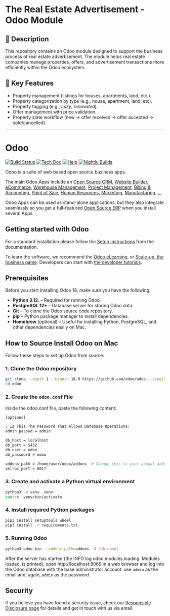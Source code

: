 # The Real Estate Advertisement - Odoo Module

## 📌 Description
This repository contains an Odoo module designed to support the business process of real estate advertisement. 
The module helps real estate companies manage properties, offers, and advertisement transactions more efficiently within the Odoo ecosystem.

## 🚀 Key Features
- Property management (listings for houses, apartments, land, etc.).
- Property categorization by type (e.g., house, apartment, land, etc).
- Property tagging (e.g., *cozy*, *renovated*).
- Offer management with price validation.
- Property state workflow (new → offer received → offer accepted → sold/cancelled).

---

# Odoo

[![Build Status](https://runbot.odoo.com/runbot/badge/flat/1/master.svg)](https://runbot.odoo.com/runbot)
[![Tech Doc](https://img.shields.io/badge/master-docs-875A7B.svg?style=flat&colorA=8F8F8F)](https://www.odoo.com/documentation/master)
[![Help](https://img.shields.io/badge/master-help-875A7B.svg?style=flat&colorA=8F8F8F)](https://www.odoo.com/forum/help-1)
[![Nightly Builds](https://img.shields.io/badge/master-nightly-875A7B.svg?style=flat&colorA=8F8F8F)](https://nightly.odoo.com/)

Odoo is a suite of web based open source business apps.

The main Odoo Apps include an [Open Source CRM](https://www.odoo.com/page/crm),
[Website Builder](https://www.odoo.com/app/website),
[eCommerce](https://www.odoo.com/app/ecommerce),
[Warehouse Management](https://www.odoo.com/app/inventory),
[Project Management](https://www.odoo.com/app/project),
[Billing &amp; Accounting](https://www.odoo.com/app/accounting),
[Point of Sale](https://www.odoo.com/app/point-of-sale-shop),
[Human Resources](https://www.odoo.com/app/employees),
[Marketing](https://www.odoo.com/app/social-marketing),
[Manufacturing](https://www.odoo.com/app/manufacturing),
[...](https://www.odoo.com/)

Odoo Apps can be used as stand-alone applications, but they also integrate seamlessly so you get
a full-featured [Open Source ERP](https://www.odoo.com) when you install several Apps.

## Getting started with Odoo

For a standard installation please follow the [Setup instructions](https://www.odoo.com/documentation/master/administration/install/install.html)
from the documentation.

To learn the software, we recommend the [Odoo eLearning](https://www.odoo.com/slides),
or [Scale-up, the business game](https://www.odoo.com/page/scale-up-business-game).
Developers can start with [the developer tutorials](https://www.odoo.com/documentation/master/developer/howtos.html).

## Prerequisites

Before you start installing Odoo 18, make sure you have the following:

- **Python 3.12.** – Required for running Odoo.
- **PostgreSQL 12+** – Database server for storing Odoo data.
- **Git** – To clone the Odoo source code repository.
- **pip** – Python package manager to install dependencies.
- **Homebrew** (optional) – Useful for installing Python, PostgreSQL, and other dependencies easily on Mac.


## How to Source Install Odoo on Mac

Follow these steps to set up Odoo from source:

### 1. Clone the Odoo repository
```bash
git clone --depth 1 --branch 18.0 https://github.com/odoo/odoo --single-branch odoo
cd odoo
```

### 2. Create the `odoo.conf` File
Inside the odoo.conf file, paste the following content:
```bash
[options]

; Is This The Password That Allows Database Operations:
admin_passwd = admin

db_host = localhost
db_port = 5432
db_user = odoo
db_password = odoo

addons_path = /home/user/odoo/addons  # Change this to your actual addons path
xmlrpc_port = 8017
```

### 3. Create and activate a Python virtual environment
```bash
python3 -m venv .venv
source .venv/bin/activate
```

### 4. Install required Python packages
```bash
pip3 install setuptools wheel
pip3 install -r requirements.txt
```

### 5. Running Odoo
```bash
python3 odoo-bin --addons-path=addons -d [db_name]
```
After the server has started (the INFO log odoo.modules.loading: Modules loaded. is printed), open http://localhost:8069 in a web browser and log into the Odoo database with the base administrator account: use `admin` as the email and, again, `admin` as the password.

## Security

If you believe you have found a security issue, check our [Responsible Disclosure page](https://www.odoo.com/security-report)
for details and get in touch with us via email.
